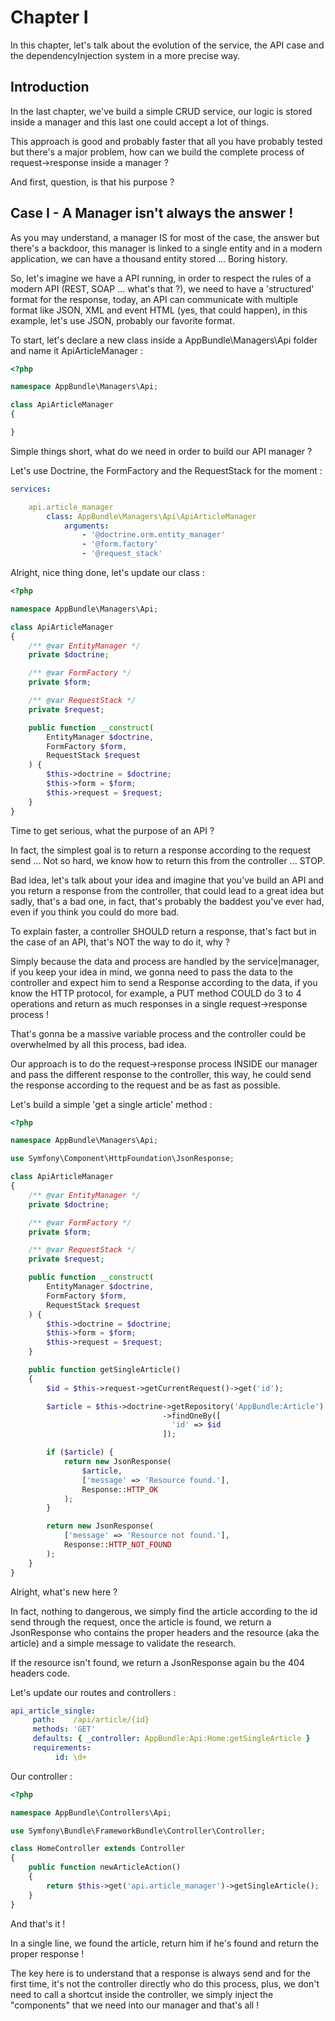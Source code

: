 # Chapter I

In this chapter, let's talk about the evolution of the service, the API
case and the dependencyInjection system in a more precise way.

## Introduction

In the last chapter, we've build a simple CRUD service, our logic is
stored inside a manager and this last one could accept a lot of things.

This approach is good and probably faster that all you have
probably tested but there's a major problem, how can we build the
complete process of request->response inside a manager ?

And first, question, is that his purpose ?

## Case I - A Manager isn't always the answer !

As you may understand, a manager IS for most of the case, the answer but
there's a backdoor, this manager is linked to a single entity and
in a modern application, we can have a thousand entity stored ... Boring
history.

So, let's imagine we have a API running, in order to respect the rules
of a modern API (REST, SOAP ... what's that ?), we need to have a 'structured'
format for the response, today, an API can communicate with multiple format
like JSON, XML and event HTML (yes, that could happen), in this example,
let's use JSON, probably our favorite format.

To start, let's declare a new class inside a AppBundle\Managers\Api
folder and name it ApiArticleManager :

```php
<?php

namespace AppBundle\Managers\Api;

class ApiArticleManager
{

}
```

Simple things short, what do we need in order to build our API manager ?

Let's use Doctrine, the FormFactory and the RequestStack for the moment :

```yaml
services:

    api.article_manager
        class: AppBundle\Managers\Api\ApiArticleManager
            arguments:
                - '@doctrine.orm.entity_manager'
                - '@form.factory'
                - '@request_stack'
```

Alright, nice thing done, let's update our class :

```php
<?php

namespace AppBundle\Managers\Api;

class ApiArticleManager
{
    /** @var EntityManager */
    private $doctrine;

    /** @var FormFactory */
    private $form;

    /** @var RequestStack */
    private $request;

    public function __construct(
        EntityManager $doctrine,
        FormFactory $form,
        RequestStack $request
    ) {
        $this->doctrine = $doctrine;
        $this->form = $form;
        $this->request = $request;
    }
}
```

Time to get serious, what the purpose of an API ?

In fact, the simplest goal is to return a response according to the
request send ...
Not so hard, we know how to return this from the controller ... STOP.

Bad idea, let's talk about your idea and imagine that
you've build an API and you return a response from the controller, that
could lead to a great idea but sadly, that's a bad one, in fact, that's
probably the baddest you've ever had, even if you think you could do more
bad.

To explain faster, a controller SHOULD return a response, that's fact but
in the case of an API, that's NOT the way to do it, why ?

Simply because the data and process are handled by the service|manager,
if you keep your idea in mind, we gonna need to pass the data to the
controller and expect him to send a Response according to the data,
if you know the HTTP protocol, for example, a PUT method COULD do 3 to
4 operations and return as much responses in a single request->response
process !

That's gonna be a massive variable process and the controller could be
overwhelmed by all this process, bad idea.

Our approach is to do the request->response process INSIDE our manager
and pass the different response to the controller, this way, he could
send the response according to the request and be as fast as possible.

Let's build a simple 'get a single article' method :

```php
<?php

namespace AppBundle\Managers\Api;

use Symfony\Component\HttpFoundation\JsonResponse;

class ApiArticleManager
{
    /** @var EntityManager */
    private $doctrine;

    /** @var FormFactory */
    private $form;

    /** @var RequestStack */
    private $request;

    public function __construct(
        EntityManager $doctrine,
        FormFactory $form,
        RequestStack $request
    ) {
        $this->doctrine = $doctrine;
        $this->form = $form;
        $this->request = $request;
    }

    public function getSingleArticle()
    {
        $id = $this->request->getCurrentRequest()->get('id');

        $article = $this->doctrine->getRepository('AppBundle:Article')
                                  ->findOneBy([
                                    'id' => $id
                                  ]);

        if ($article) {
            return new JsonResponse(
                $article,
                ['message' => 'Resource found.'],
                Response::HTTP_OK
            );
        }

        return new JsonResponse(
            ['message' => 'Resource not found.'],
            Response::HTTP_NOT_FOUND
        );
    }
}
```

Alright, what's new here ?

In fact, nothing to dangerous, we simply find the article according to
the id send through the request, once the article is found, we return
a JsonResponse who contains the proper headers and the resource
(aka the article) and a simple message to validate the research.

If the resource isn't found, we return a JsonResponse again bu the 404
headers code.

Let's update our routes and controllers :

```yaml
api_article_single:
     path:    /api/article/{id}
     methods: 'GET'
     defaults: { _controller: AppBundle:Api:Home:getSingleArticle }
     requirements:
          id: \d+
```

Our controller :

```php
<?php

namespace AppBundle\Controllers\Api;

use Symfony\Bundle\FrameworkBundle\Controller\Controller;

class HomeController extends Controller
{
    public function newArticleAction()
    {
        return $this->get('api.article_manager')->getSingleArticle();
    }
}
```

And that's it !

In a single line, we found the article, return him if he's found and
return the proper response !

The key here is to understand that a response is always send and for
the first time, it's not the controller directly who do this process,
plus, we don't need to call a shortcut inside the controller, we simply
inject the "components" that we need into our manager and that's all !


